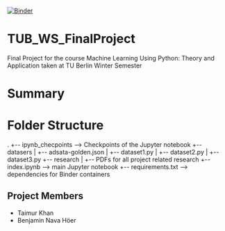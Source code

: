 [![Binder](https://mybinder.org/badge_logo.svg)](https://mybinder.org/v2/gh/thisistaimur/TUB_WS_FinalProject/HEAD)

# TUB_WS_FinalProject
Final Project for the course Machine Learning Using Python: Theory and Application taken at TU Berlin Winter Semester

# Summary

# Folder Structure
.
+-- ipynb_checpoints --> Checkpoints of the Jupyter notebook
+-- datasers
|   +-- adsata-golden.json
|   +-- dataset1.py
|   +-- dataset2.py
|   +-- dataset3.py
+-- research
|   +-- PDFs for all project related research
+-- index.ipynb --> main Jupyter notebook
+-- requirements.txt --> dependencies for Binder containers


## Project Members
* Taimur Khan
* Benjamin Nava Höer
